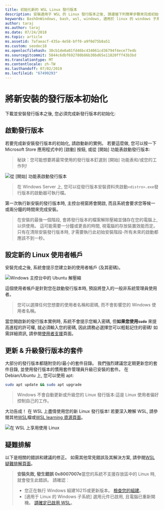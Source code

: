 ```yaml
---
title: 初始化新的 WSL Linux 發行版本
description: 安裝適用于 WSL 的 Linux 發行版本之後, 請遵循下列簡單步驟來完成初始化
keywords: BashOnWindows, bash, wsl, windows, 適用於 linux 的 windows 子系統, windowssubsystem, ubuntu, debian, suse, windows 10
author: taraj
ms.author: taraj
ms.date: 07/24/2018
ms.topic: article
ms.assetid: 7afaeacf-435a-4e58-bff0-a9f0d75b8a51
ms.custom: seodec18
ms.openlocfilehash: 30cb1de0a01fd46bc434061cd36794f4ece77e4b
ms.sourcegitcommit: 5844c6dbf692780b86b30bd65e11820fff43b3bd
ms.translationtype: MT
ms.contentlocale: zh-TW
ms.lasthandoff: 07/02/2019
ms.locfileid: "67499293"
---
```

# <a name="initializing-a-newly-installed-distro"></a>將新安裝的發行版本初始化
下載並安裝發行版本之後, 您必須完成新發行版本的初始化:

## <a name="launch-a-distro"></a>啟動發行版本
若要完成新安裝發行版本的初始化, 請啟動新的實例。 若要這麼做, 您可以按一下 Microsoft Store 應用程式中的 [啟動] 按鈕, 或從 [開始] 功能表啟動發行版本:

> 秘訣：您可能想要將最常使用的發行版本釘選到 [開始] 功能表和/或您的工作列!

![從 [開始] 功能表啟動發行版本](media/start-menu.png)

> 在 Windows Server 上, 您可以從發行版本安裝資料夾啟動`<distro>.exe`發行版本的啟動器可執行檔。

第一次執行新安裝的發行版本時, 主控台視窗將會開啟, 而且系統會要求您等候一或兩分鐘的時間來完成安裝。

> 在安裝的最後一個階段, 會將發行版本的檔案解除壓縮並儲存在您的電腦上, 以供使用。 這可能需要一分鐘或更長的時間, 視電腦的存放裝置效能而定。 只有在清除安裝發行版本時, 才需要執行此初始安裝階段-所有未來的啟動都應該不到一秒。

## <a name="setting-up-a-new-linux-user-account"></a>設定新的 Linux 使用者帳戶

安裝完成之後, 系統會提示您建立新的使用者帳戶 (及其密碼)。 

![Windows 主控台中的 Ubuntu 解壓縮](media/UbuntuInstall.png)

這個使用者帳戶是針對您在啟動發行版本時, 預設將登入的一般非系統管理員使用者。

> 您可以選擇任何您想要的使用者名稱和密碼, 而不會影響您的 Windows 使用者名稱。 

當您開啟新的發行版本實例時, 系統不會提示您輸入密碼, 但**如果您使用`sudo`** 來提高進程的許可權, 就必須輸入您的密碼, 因此請務必選擇您可以輕鬆記住的密碼! 如需詳細資訊, 請參閱[使用者支援](user-support.md)頁面。

## <a name="update--upgrade-your-distros-packages"></a>更新 & 升級發行版本的套件

大部分的發行版本都隨附空的/最小的套件目錄。 我們強烈建議您定期更新您的套件目錄, 並使用發行版本的慣用套件管理員升級已安裝的套件。 在 Debian/Ubuntu 上, 您可以使用 apt:

```bash
sudo apt update && sudo apt upgrade
```

> Windows 不會自動更新或升級您的 Linux 發行版本:這是 Linux 使用者偏好控制自己的工作。

大功告成！ 在 WSL 上盡情使用您的新 Linux 發行版本! 若要深入瞭解 WSL, 請參閱其他[WSL](https://aka.ms/wsldocs)檔或[WSL learning 資源頁面](https://aka.ms/learnwsl)。

![在 WSL 上享用使用 Linux](media/linux-on-wsl.png)

## <a name="troubleshooting"></a>疑難排解

以下是相關的錯誤和建議的修正。 如需其他常見錯誤及其解決方案, 請參閱[WSL 疑難排解頁面](troubleshooting.md)。

> **安裝失敗, 發生錯誤 0x8007007e**當您的系統不支援存放區中的 Linux 時, 就會發生此錯誤。  請確認︰
> * 您正在執行 Windows 組建16215或更新版本。 [檢查您的組建](troubleshooting.md#check-your-build-number)。
> * [適用于 Linux 的 Windows 子系統] 選用元件已啟用, 且電腦已重新開機。  [請確定已啟用 WSL](troubleshooting.md#confirm-wsl-is-enabled)。

